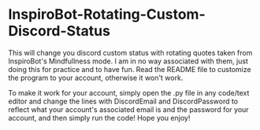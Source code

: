 # InspiroBot-Rotating-Custom-Discord-Status
This will change you discord custom status with rotating quotes taken from InspiroBot's Mindfullness mode. I am in no way associated with them, just doing this for practice and to have fun. Read the README file to customize the program to your account, otherwise it won't work.

To make it work for your account, simply open the .py file in any code/text editor and change the lines with DiscordEmail and DiscordPassword to reflect what your account's associated email is and the password for your account, and then simply run the code! Hope you enjoy!
